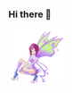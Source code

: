 ### Hi there 👋

<a href="fairy-winx.gif" target="blank"><img align="center" src="fairy-winx.gif" height="100" /></a>

